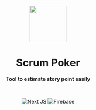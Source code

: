 <div align="center">
  <img src="https://github.com/ch0ngxian/scrum-poker/assets/110162475/99657d79-a6e7-4f83-b539-68aac84796a9" height="100">
  <h1>Scrum Poker</h1>

  <strong>Tool to estimate story point easily</strong>
</div>
<br>
<p align="center">
  <img src="https://img.shields.io/badge/Next-black?style=for-the-badge&logo=next.js&logoColor=white" alt="Next JS">
   <img src="https://img.shields.io/badge/Firebase-039BE5?style=for-the-badge&logo=Firebase&logoColor=white" alt="Firebase">
</p>
